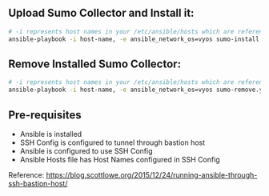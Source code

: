 ## Upload Sumo Collector and Install it:

```bash
# -i represents host names in your /etc/ansible/hosts which are referenced in your SSH config ~/.ssh/config
ansible-playbook -i host-name, -e ansible_network_os=vyos sumo-install.yml
```

## Remove Installed Sumo Collector:

```bash
# -i represents host names in your /etc/ansible/hosts which are referenced in your SSH config ~/.ssh/config
ansible-playbook -i host-name, -e ansible_network_os=vyos sumo-remove.yml
```

## Pre-requisites
* Ansible is installed
* SSH Config is configured to tunnel through bastion host
* Ansible is configured to use SSH Config
* Ansible Hosts file has Host Names configured in SSH Config

Reference: https://blog.scottlowe.org/2015/12/24/running-ansible-through-ssh-bastion-host/
